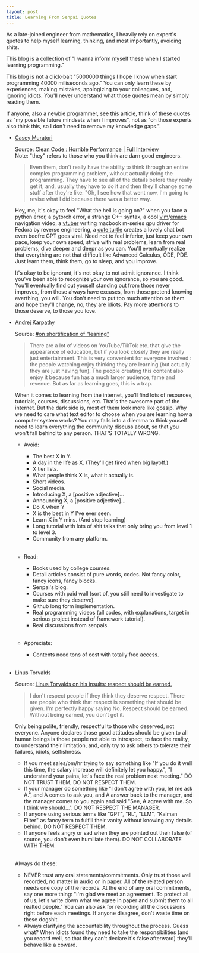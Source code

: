 ```yaml
---
layout: post
title: Learning From Senpai Quotes
---
```


As a late-joined engineer from mathematics, I heavily rely on expert's quotes
to help myself learning, thinking, and most importantly, avoiding shits.

This blog is a collection of "I wanna inform myself these when I started learning
programming."

This blog is not a click-bait "5000000 things I hope I know when start programming
40000 miliseconds ago." You can only learn these by experiences, making
mistakes, apologizing to your colleagues, and, ignoring idiots. You'll never
understand what those quotes mean by simply reading them.

If anyone, also a newbie programmer, see this article, think of these quotes as
"my possible future mindsets when I improves", not as "oh those experts also
think this, so I don't need to remove my knowledge gaps.".

+ [Casey Muratori](https://substack.com/@cmuratori)

    Source: [Clean Code : Horrible Performance | Full Interview](https://www.youtube.com/watch?v=OtozASk68Os)\
    Note: "they" refers to those who you think are darn good engineers.

    > Even them, don't really have the ability to think through an entire
    > complex programming problem, without actually doing the programming. They
    > have to see all of the details before they really get it, and, usually
    > they have to do it and then they'll change some stuff after they're like:
    > "Oh, I see how that went now, I'm going to revise what I did because
    > there was a better way.

    Hey, me, it's okay to feel "What the hell is going on?" when you face a
    python error, a pytorch error, a strange C++ syntax, a cool
    [vim](https://www.youtube.com/@TheVimeagen)/[emacs](https://www.youtube.com/@TsodingDaily)
    navigation video, a [vtuber](https://www.youtube.com/@AsahiLina/featured)
    writing macbook m-series gpu driver for Fedora by reverse engineering, a
    [cute turtle](https://www.twitch.tv/vedal987) creates a lovely chat bot
    even beofre GPT goes viral. Need not to feel inferior, just keep your own
    pace, keep your own speed, strive with real problems, learn from real
    problems, dive deeper and deepr as you can. You'll eventually realize that
    everything are not that difficult like Advanced Calculus, ODE, PDE. Just
    learn them, think them, go to sleep, and you improve.

    It's okay to be ignorant, it's not okay to not admit ignorance. I think
    you've been able to recognize your own ignorance, so you are good. You'll
    eventually find out youself standing out from those never improves, from
    those always have excuses, from those pretend knowing everthing, you will.
    You don't need to put too much attention on them and hope they'll change,
    no, they are idiots. Pay more attentions to those deserve, to those you
    love.

+ [Andrej Karpathy](https://karpathy.github.io/)
    
    Source: [#on shortification of "leaning"](https://twitter.com/karpathy/status/1756380066580455557)

    > There are a lot of videos on YouTube/TikTok etc. that give the appearance
    > of education, but if you look closely they are really just entertainment.
    > This is very convenient for everyone involved : the people watching enjoy
    > thinking they are learning (but actually they are just having fun). The
    > people creating this content also enjoy it because fun has a much larger
    > audience, fame and revenue. But as far as learning goes, this is a trap.

    When it comes to learning from the internet, you'll find lots of resources,
    tutorials, courses, discussions, etc. That's the awesome part of the
    internet. But the dark side is, most of them look more like gossip. Why
    we need to care what text editor to choose when you are learning how a
    computer system works? You may falls into a dilemma to think youself need to 
    learn everything the community discuss about, so that you won't fall behind
    to any person. THAT'S TOTALLY WRONG.


    + Avoid:
        
        + The best X in Y.
        + A day in the life as X. (They'll get fired when big layoff.)
        + X tier lists.
        + What people think X is, what it actually is.
        + Short videos.
        + Social media.
        + Introducing X, a [positive adjective]...
        + Announcing X, a [positive adjective]...
        + Do X when Y
        + X is the best in Y I've ever seen.
        + Learn X in Y mins. (And stop learning)
        + Long tutorial with lots of shit talks that only bring you from level
        1 to level 3.
        + Community from any platform.<br><br>

    + Read:

        + Books used by college courses.
        + Detail articles consist of pure words, codes. Not fancy color, fancy
        icons, fancy blocks.
        + Senpai's blog.
        + Courses with paid wall (sort of, you still need to investigate to
        make sure they deserve).
        + Github long form implementation.
        + Real programming videos (all codes, with explanations, target in
        serious project instead of framework tutorial).
        + Real discussions from senpais.<br><br>

    + Appreciate:

        + Contents need tons of cost with totally free access.<br><br>

+ Linus Torvalds

    Source: [Linus Torvalds on his insults: respect should be earned.](https://www.youtube.com/watch?v=JZ017D_JOPY)

    > I don't respect people if they think they deserve respect. There are
    > people who think that respect is something that should be given. I'm
    > perfectly happy saying No. Respect should be earned. Without being
    > earned, you don't get it.

    Only being polite, friendly, respectful to those who deserved, not
    everyone. Anyone declares those good attitudes should be given to all human
    beings is those people not able to introspect, to face the reality, to
    understand their limitation, and, only try to ask others to tolerate their
    failures, idiots, selfishness.

    + If you meet sales/pm/hr trying to say something like "If you do it well
    this time, the salary increase will definitely let you happy.", "I
    understand your pains, let's face the real problem next meeting." DO NOT
    TRUST THEM, DO NOT RESPECT THEM.
    + If your manager do something like "I don't agree with you, let me ask
    A.", and A comes to ask you, and A answer back to the manager, and the
    manager comes to you again and said "See, A agree with me. So I think we
    should...". DO NOT RESPECT THE MANAGER.
    + If anyone using serious terms like "GPT", "RL", "LLM", "Kalman Filter" as
    fancy term to fulfill their vanity without knowing any details behind. DO
    NOT RESPECT THEM.
    + If anyone feels angry or sad when they are pointed out their false (of
    source, you don't even humiliate them). DO NOT COLLABORATE WITH
    THEM.<br><br>

    Always do these:
    + NEVER trust any oral statements/commitments. Only trust those well
    recorded, no matter in audio or in paper. All of the related person needs
    one copy of the records. At the end of any oral commitments, say one more
    thing: "I'm glad we meet an agreement. To protect all of us, let's write
    down what we agree in paper and submit them to all realted people." You can
    also ask for recording all the discussions right before each meetings. If
    anyone disagree, don't waste time on these dogshit.
    + Always clarifying the accountability throughout the process. Guess what?
    When idiots found they need to take the responsibilities (and you record
    well, so that they can't declare it's false afterward) they'll behave like
    a coward.


    
